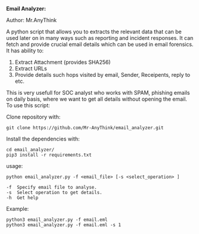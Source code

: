 **Email Analyzer:**

Author: Mr.AnyThink

A python script that allows you to extracts the relevant data that can be used later on in many ways such as reporting and incident responses. It can fetch and provide crucial email details which can be used in email forensics. It has ability to:

1. Extract Attachment (provides SHA256)
2. Extract URLs
3. Provide details such hops visited by email, Sender, Receipents, reply to etc.

This is very usefull for SOC analyst who works with SPAM, phishing emails on daily basis, where we want to get all details without opening the email. To use this script:

Clone repository with:

	git clone https://github.com/Mr-AnyThink/email_analyzer.git

Install the dependencies with:

	cd email_analyzer/
	pip3 install -r requirements.txt


usage:

	python email_analyzer.py -f <email_file> [-s <select_operation> ]
	
	-f	Specify email file to analyse.
	-s	Select operation to get details.
	-h	Get help
	
Example: 

	python3 email_analyzer.py -f email.eml
	python3 email_analyzer.py -f email.eml -s 1
